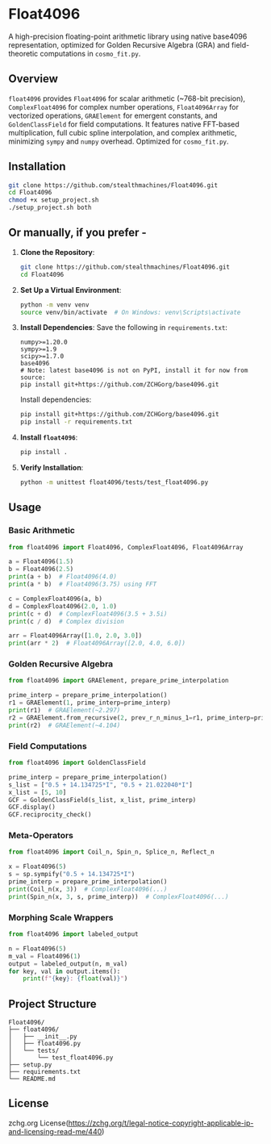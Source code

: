 # Float4096

A high-precision floating-point arithmetic library using native base4096 representation, optimized for Golden Recursive Algebra (GRA) and field-theoretic computations in `cosmo_fit.py`.

## Overview

`float4096` provides `Float4096` for scalar arithmetic (~768-bit precision), `ComplexFloat4096` for complex number operations, `Float4096Array` for vectorized operations, `GRAElement` for emergent constants, and `GoldenClassField` for field computations. It features native FFT-based multiplication, full cubic spline interpolation, and complex arithmetic, minimizing `sympy` and `numpy` overhead. Optimized for `cosmo_fit.py`.

## Installation
```bash
git clone https://github.com/stealthmachines/Float4096.git
cd Float4096
chmod +x setup_project.sh
./setup_project.sh both
```


## Or manually, if you prefer - 

1. **Clone the Repository**:
   ```bash
   git clone https://github.com/stealthmachines/Float4096.git
   cd Float4096
   ```

2. **Set Up a Virtual Environment**:
   ```bash
   python -m venv venv
   source venv/bin/activate  # On Windows: venv\Scripts\activate
   ```

3. **Install Dependencies**:
   Save the following in `requirements.txt`:
   ```text
   numpy>=1.20.0
   sympy>=1.9
   scipy>=1.7.0
   base4096
   # Note: latest base4096 is not on PyPI, install it for now from source:
   pip install git+https://github.com/ZCHGorg/base4096.git
   ```
   Install dependencies:
   ```bash
   pip install git+https://github.com/ZCHGorg/base4096.git
   pip install -r requirements.txt
   ```

4. **Install `float4096`**:
   ```bash
   pip install .
   ```

5. **Verify Installation**:
   ```bash
   python -m unittest float4096/tests/test_float4096.py
   ```

## Usage

### Basic Arithmetic
```python
from float4096 import Float4096, ComplexFloat4096, Float4096Array

a = Float4096(1.5)
b = Float4096(2.5)
print(a + b)  # Float4096(4.0)
print(a * b)  # Float4096(3.75) using FFT

c = ComplexFloat4096(a, b)
d = ComplexFloat4096(2.0, 1.0)
print(c + d)  # ComplexFloat4096(3.5 + 3.5i)
print(c / d)  # Complex division

arr = Float4096Array([1.0, 2.0, 3.0])
print(arr * 2)  # Float4096Array([2.0, 4.0, 6.0])
```

### Golden Recursive Algebra
```python
from float4096 import GRAElement, prepare_prime_interpolation

prime_interp = prepare_prime_interpolation()
r1 = GRAElement(1, prime_interp=prime_interp)
print(r1)  # GRAElement(~2.297)
r2 = GRAElement.from_recursive(2, prev_r_n_minus_1=r1, prime_interp=prime_interp)
print(r2)  # GRAElement(~4.104)
```

### Field Computations
```python
from float4096 import GoldenClassField

prime_interp = prepare_prime_interpolation()
s_list = ["0.5 + 14.134725*I", "0.5 + 21.022040*I"]
x_list = [5, 10]
GCF = GoldenClassField(s_list, x_list, prime_interp)
GCF.display()
GCF.reciprocity_check()
```

### Meta-Operators
```python
from float4096 import Coil_n, Spin_n, Splice_n, Reflect_n

x = Float4096(5)
s = sp.sympify("0.5 + 14.134725*I")
prime_interp = prepare_prime_interpolation()
print(Coil_n(x, 3))  # ComplexFloat4096(...)
print(Spin_n(x, 3, s, prime_interp))  # ComplexFloat4096(...)
```

### Morphing Scale Wrappers
```python
from float4096 import labeled_output

n = Float4096(5)
m_val = Float4096(1)
output = labeled_output(n, m_val)
for key, val in output.items():
    print(f"{key}: {float(val)}")
```

## Project Structure
```
Float4096/
├── float4096/
│   ├── __init__.py
│   ├── float4096.py
│   └── tests/
│       └── test_float4096.py
├── setup.py
├── requirements.txt
└── README.md
```

## License
zchg.org License(https://zchg.org/t/legal-notice-copyright-applicable-ip-and-licensing-read-me/440)

